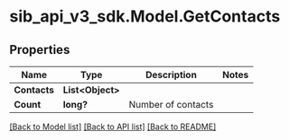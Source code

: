 # sib_api_v3_sdk.Model.GetContacts
## Properties

Name | Type | Description | Notes
------------ | ------------- | ------------- | -------------
**Contacts** | **List&lt;Object&gt;** |  | 
**Count** | **long?** | Number of contacts | 

[[Back to Model list]](../README.md#documentation-for-models) [[Back to API list]](../README.md#documentation-for-api-endpoints) [[Back to README]](../README.md)

